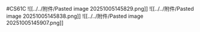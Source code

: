 #CS61C 
![[../../附件/Pasted image 20251005145829.png]]
![[../../附件/Pasted image 20251005145838.png]]
![[../../附件/Pasted image 20251005145907.png]]